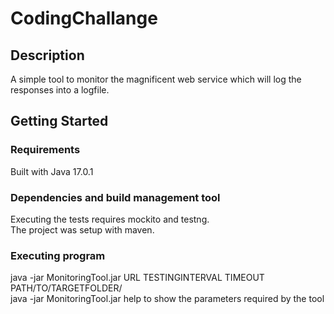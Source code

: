 # CodingChallange

## Description
A simple tool to monitor the magnificent web service which will log the responses into a logfile.

## Getting Started

### Requirements
Built with Java 17.0.1

### Dependencies and build management tool
Executing the tests requires mockito and testng. <br />
The project was setup with maven.

### Executing program
java -jar MonitoringTool.jar URL TESTINGINTERVAL TIMEOUT PATH/TO/TARGETFOLDER/ <br />
java -jar MonitoringTool.jar help to show the parameters required by the tool


